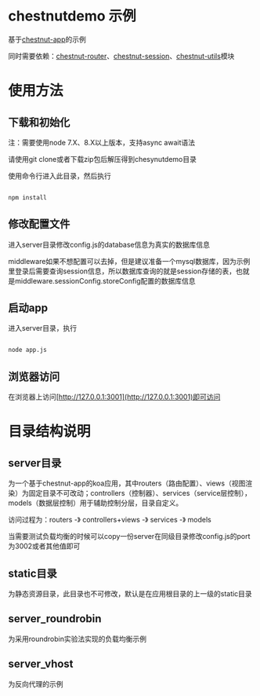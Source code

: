 # chestnutdemo 示例

基于[chestnut-app](https://github.com/nandy007/chestnut-app)的示例

同时需要依赖：[chestnut-router](https://github.com/nandy007/chestnut-router)、[chestnut-session](https://github.com/nandy007/chestnut-session)、[chestnut-utils](https://github.com/nandy007/chestnut-utils)模块

# 使用方法

## 下载和初始化

注：需要使用node 7.X、8.X以上版本，支持async await语法

请使用git clone或者下载zip包后解压得到chesynutdemo目录

使用命令行进入此目录，然后执行

```bash

npm install


```

## 修改配置文件

进入server目录修改config.js的database信息为真实的数据库信息

middleware如果不想配置可以去掉，但是建议准备一个mysql数据库，因为示例里登录后需要查询session信息，所以数据库查询的就是session存储的表，也就是middleware.sessionConfig.storeConfig配置的数据库信息

## 启动app

进入server目录，执行

```bash

node app.js


```

## 浏览器访问

在浏览器上访问[http://127.0.0.1:3001](http://127.0.0.1:3001)即可访问



# 目录结构说明

## server目录

为一个基于chestnut-app的koa应用，其中routers（路由配置）、views（视图渲染）为固定目录不可改动；controllers（控制器）、services（service层控制），models（数据层控制）用于辅助控制分层，目录自定义。

访问过程为：routers -》 controllers+views -》 services -》 models

当需要测试负载均衡的时候可以copy一份server在同级目录修改config.js的port为3002或者其他值即可

## static目录

为静态资源目录，此目录也不可修改，默认是在应用根目录的上一级的static目录

## server_roundrobin

为采用roundrobin实验法实现的负载均衡示例


## server_vhost

为反向代理的示例